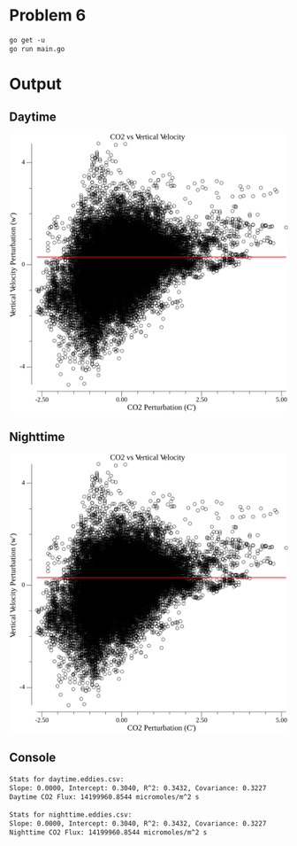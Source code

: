 # Problem 6

```shell
go get -u
go run main.go
```

# Output

## Daytime

![output](./daytime_plot.png "Daytime")

## Nighttime

![output](./nighttime_plot.png "Nighttime")

## Console

```
Stats for daytime.eddies.csv: 
Slope: 0.0000, Intercept: 0.3040, R^2: 0.3432, Covariance: 0.3227
Daytime CO2 Flux: 14199960.8544 micromoles/m^2 s

Stats for nighttime.eddies.csv: 
Slope: 0.0000, Intercept: 0.3040, R^2: 0.3432, Covariance: 0.3227
Nighttime CO2 Flux: 14199960.8544 micromoles/m^2 s
```